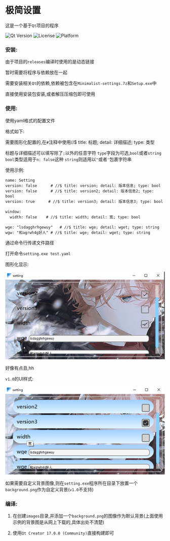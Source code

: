 <!--
 * @encode: utf-8
 * @Date: 2025-08-22 21:17:17
 * @LastEditTime: 2025-08-26 18:54:42
 * @FilePath: /TDSetting/Qt/setting/README.md
-->
# 极简设置

这是一个基于`Qt`项目的程序

![Qt Version](https://img.shields.io/badge/Qt-6.9.1-green.svg)
![License](https://img.shields.io/badge/License-MIT-blue.svg)
![Platform](https://img.shields.io/badge/Platform-Windows%20%7C%20Linux%20%7C%20macOS-lightgrey.svg)

### 安装:
由于项目的`releases`编译时使用的是动态链接

暂时需要将程序与依赖放在一起

需要安装相关`Qt`的依赖,依赖被包含在`Minimalist-settings.7z`和`Setup.exe`中

直接使用安装包安装,或者解压压缩包即可使用

### 使用:

使用yaml格式的配置文件

格式如下:

需要图形化配置的,在`#`注释中使用//$ title: 标题; detail: 详细描述; type: 类型

标题与详细描述可以填写除了`;`以外的任意字符
`type`字段为可选,`bool`或者`string`
`bool`类型适用于`n: false`这种
`string`则适用以`"`或者`'`包裹字符串

使用示例:
```
name: Setting
version: false      # //$ title: version; detail: 版本信息; type: bool
version: false      # //$ title: version2; detail: 版本信息2; type: bool
version: true      # //$ title: version3; detail: 版本信息3; type: bool

window:
  width: false    # //$ title: width; detail: 宽; type: bool

wge: "lsdagghrhgewuy"   # //$ title: wge; detail: wget; type: string
wgw: "和agrwh4g好人" # //$ title: wge; detail: wget; type: string
```

通过命令行传递文件路径

打开命令`setting.exe test.yaml`

图形化显示:

![setup](./READMEimg/em2.png)

好像有点丑,hh

`v1.0`的UI样式:

![setup](./READMEimg/em.png)

如果需要自定义背景图像,则在`setting.exe`程序所在目录下放置一个`background.png`作为自定义背景(`v1.0`不支持)

### 编译:
1. 在创建`images`目录,并添加一个`background.png`的图像作为默认背景(上面使用示例的背景图是从网上下载的,具体出处不清楚)

2. 使用`Qt Creator 17.0.0 (Community)`直接构建即可

